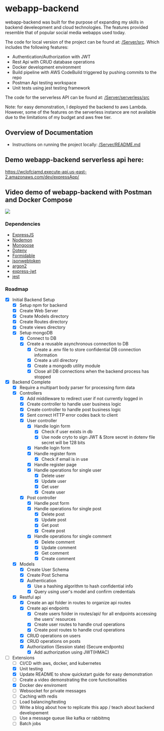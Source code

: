 # webapp-backend 

webapp-backend was built for the purpose of expanding my skills in backend develeopment and cloud technologies. The features provided resemble that of popular social media webapps used today.

The code for local version of the project can be found at: [/Server/src](https://github.com/austinburnett/webapp-backend/tree/master/Server/src).
Which includes the following features:
- Authentication/Authorization with JWT
- Rest Api with CRUD database operations
- Docker development environment
- Build pipeline with AWS CodeBuild triggered by pushing commits to the repo
- Postman Api testing workspace
- Unit tests using jest testing framework

The code for the serverless API can be found at: [/Server/serverless/src](https://github.com/austinburnett/webapp-backend/tree/master/Server/serverless/src)

Note: for easy demonstration, I deployed the backend to aws Lambda. However, some of the features on the serverless instance are not available due to the limitations of my budget and aws free tier.

## Overview of Documentation
- Instructions on running the project locally: [/Server/README.md](https://github.com/austinburnett/webapp-backend/blob/master/Server/README.md)

## Demo webapp-backend serverless api here: 
https://wclofcjamd.execute-api.us-east-2.amazonaws.com/dev/expressApp/

## Video demo of webapp-backend with Postman and Docker Compose
<img src="https://github.com/austinburnett/webapp-backend/blob/master/demo.gif"/> 

### Dependencies
- [ExpressJS](https://expressjs.com/)
- [Nodemon](https://www.npmjs.com/package/nodemon/)
- [Mongoose](https://mongoosejs.com/)
- [Dotenv](https://www.npmjs.com/package/dotenv)
- [Formidable](https://www.npmjs.com/package/formidable)
- [jsonwebtoken]()
- [argon2]()
- [express-jwt]()
- [jest](https://jestjs.io/docs/getting-started)

### Roadmap
- [x] Initial Backend Setup
    - [x] Setup npm for backend
    - [x] Create Web Server
    - [x] Create Models directory
    - [x] Create Routes directory
    - [x] Create views directory
    - [x] Setup mongoDB
        - [x] Connect to DB
        - [x] Create a reusable asynchronous connection to DB
            - [x] Create a .env file to store confidential DB connection information
            - [x] Create a util directory
            - [x] Create a mongodb utility module
            - [x] Close all DB connections when the backend process has stopped
- [x] Backend Complete
    - [x] Require a multipart body parser for processing form data
    - [x] Controllers
        - [x] Add middleware to redirect user if not currently logged in
        - [x] Create controller to handle user business logic
        - [x] Create controller to handle post business logic
        - [x] Sent correct HTTP error codes back to client 
        - [x] User controller
            - [x] Handle login form
                - [x] Check if user exists in db 
                - [x] Use node cryto to sign JWT & Store secret in dotenv file
                      secret will be 128 bits
            - [x] Handle login form 
            - [x] Handle register form
                - [x] Check if email is in use
            - [x] Handle register page
            - [x] Handle operations for single user
                - [x] Delete user
                - [x] Update user
                - [x] Get user
                - [x] Create user
        - [x] Post controller
            - [x] Handle post form
            - [x] Handle operations for single post 
                - [x] Delete post
                - [x] Update post
                - [x] Get post
                - [x] Create post
            - [x] Handle operations for single comment 
                - [x] Delete comment
                - [x] Update comment
                - [x] Get comment
                - [x] Create comment
    - [x] Models 
        - [x] Create User Schema
        - [x] Create Post Schema
        - [x] Authentication
            - [x] Use a hashing algorithm to hash confidential info
            - [x] Query using user's model and confirm credentials
    - [x] Restful api
        - [x] Create an api folder in routes to organize api routes
        - [x] Create api endpoints
            - [x] Create users folder in routes/api/ for all endpoints accessing the users' resources
            - [x] Create user routes to handle crud operations
            - [x] Create post routes to handle crud operations 
        - [x] CRUD operations on users
        - [x] CRUD operations on posts
        - [x] Authorization (Session state) (Secure endponts)
            - [x] Add authorization using JWT(HMAC) 
- [ ] Extensions
    - [ ] CI/CD with aws, docker, and kubernetes 
    - [x] Unit testing
    - [x] Update README to show quickstart guide for easy demonstration
    - [ ] Create a video demonstrating the core functionalities
    - [x] Docker dev enviroment
    - [ ] Websocket for private messages
    - [ ] Caching with redis
    - [ ] Load balancing/testing
    - [ ] Write a blog about how to replicate this app / teach about backend developement
    - [ ] Use a message queue like kafka or rabbitmq 
    - [ ] Batch jobs
